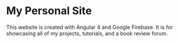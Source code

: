 # My Personal Site

This website is created with Angular 4 and Google Firebase. It is for showcasing all of my projects, tutorials, and a book review forum.

